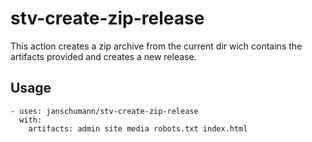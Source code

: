 # stv-create-zip-release

This action creates a zip archive from the current dir wich contains the artifacts provided and creates a new release.

## Usage

```
- uses: janschumann/stv-create-zip-release
  with:
    artifacts: admin site media robots.txt index.html
```
